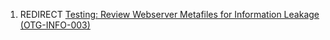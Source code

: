 1.  REDIRECT [Testing: Review Webserver Metafiles for Information
    Leakage
    (OTG-INFO-003)](Testing:_Review_Webserver_Metafiles_for_Information_Leakage_\(OTG-INFO-003\) "wikilink")